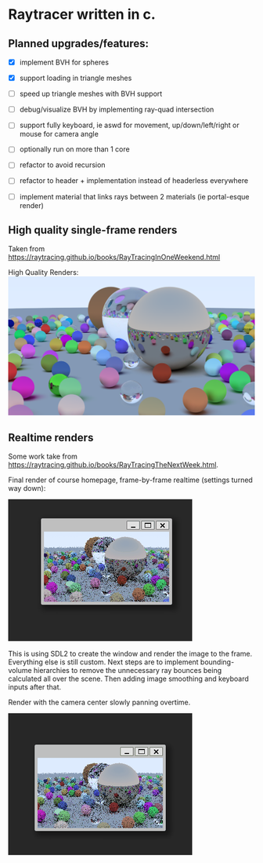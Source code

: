 # Raytracer written in c. 

## Planned upgrades/features:

* [x] implement BVH for spheres
* [x] support loading in triangle meshes
* [ ] speed up triangle meshes with BVH support
* [ ] debug/visualize BVH by implementing ray-quad intersection
* [ ] support fully keyboard, ie aswd for movement, up/down/left/right or mouse for camera angle
* [ ] optionally run on more than 1 core
* [ ] refactor to avoid recursion
* [ ] refactor to header + implementation instead of headerless everywhere
* [ ] implement material that links rays between 2 materials (ie portal-esque render)


## High quality single-frame renders

Taken from https://raytracing.github.io/books/RayTracingInOneWeekend.html

High Quality Renders: ![final](examples/final_render.png)


## Realtime renders

Some work take from https://raytracing.github.io/books/RayTracingTheNextWeek.html. 

Final render of course homepage, frame-by-frame realtime (settings turned way down): 

![realtime-ish](examples/render.gif)


This is using SDL2 to create the window and render the image to the frame. Everything else is still custom. Next steps are to implement bounding-volume hierarchies to remove the unnecessary ray bounces being calculated all over the scene. Then adding image smoothing and keyboard inputs after that.

Render with the camera center slowly panning overtime.

![realtime-ish](examples/render_motion.gif)
